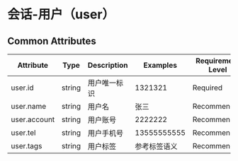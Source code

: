 
# 会话-用户（user）

## Common Attributes

| Attribute | Type | Description | Examples | Requirement Level |
| -- | -- | -- | -- | -- |
| user.id | string | 用户唯一标识 | 1321321 | Required |
| user.name | string | 用户名 | 张三 | Recommended |
| user.account | string | 用户账号 | 2222222 | Recommended |
| user.tel | string | 用户手机号 | 13555555555 | Recommended |
| user.tags | string | 用户标签 | 参考标签语义 | Recommended |
